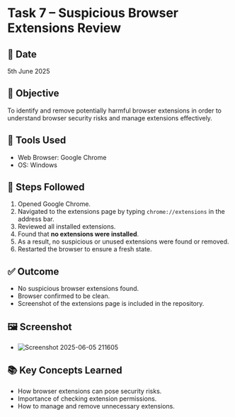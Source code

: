 # Task 7 – Suspicious Browser Extensions Review

## 📅 Date
5th June 2025

## 🧠 Objective
To identify and remove potentially harmful browser extensions in order to understand browser security risks and manage extensions effectively.

## 🧰 Tools Used
- Web Browser: Google Chrome
- OS: Windows

## 🔎 Steps Followed
1. Opened Google Chrome.
2. Navigated to the extensions page by typing `chrome://extensions` in the address bar.
3. Reviewed all installed extensions.
4. Found that **no extensions were installed**.
5. As a result, no suspicious or unused extensions were found or removed.
6. Restarted the browser to ensure a fresh state.

## ✅ Outcome
- No suspicious browser extensions found.
- Browser confirmed to be clean.
- Screenshot of the extensions page is included in the repository.

## 🖼 Screenshot
- ![Screenshot 2025-06-05 211605](https://github.com/user-attachments/assets/b2fb454b-bd3b-4bfd-a52b-3313b173487a)


## 📚 Key Concepts Learned
- How browser extensions can pose security risks.
- Importance of checking extension permissions.
- How to manage and remove unnecessary extensions.



